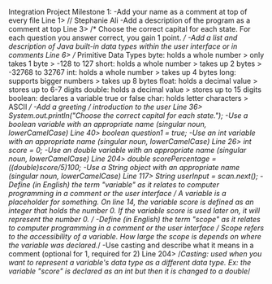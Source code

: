 Integration Project Milestone 1:
-Add your name as a comment at top of every file
Line 1>
// Stephanie Ali
-Add a description of the program as a comment at top
Line 3>
/* Choose the correct capital for each state. 
   For each question you answer correct, you gain 1 point. */
-Add a list and description of Java built-in data types within the user interface or in comments
Line 6>
/* Primitive Data Types
   byte: holds a whole number > only takes 1 byte > -128 to 127
   short: holds a whole number > takes up 2 bytes > -32768 to 32767
   int: holds a whole number > takes up 4 bytes
   long: supports bigger numbers > takes up 8 bytes 
   float: holds a decimal value > stores up to 6-7 digits
   double: holds a decimal value > stores up to 15 digits
   boolean: declares a variable true or false
   char: holds letter characters > ASCII */
-Add a greeting / introduction to the user
Line 36>
System.out.println("Choose the correct capital for each state.");
-Use a boolean variable with an appropriate name  (singular noun, lowerCamelCase)
Line 40>
boolean question1 = true;
-Use an int variable with an appropriate name (singular noun, lowerCamelCase)
Line 26>
int score = 0;
-Use an double variable with an appropriate name (singular noun, lowerCamelCase)
Line 204>
double scorePercentage = ((double)score/5)*100;
-Use a String object with an appropriate name (singular noun, lowerCamelCase)
Line 117>
String userInput = scan.next();
-Define (in English) the term "variable" as it relates to computer programming in a comment or the user interface
/* A variable is a placeholder for something. 
	On line 14, the variable score is defined as an integer that holds the number 0.
	If the variable score is used later on, it will represent the number 0. */
-Define (in English) the term "scope" as it relates to computer programming in a comment or the user interface
/* Scope refers to the accessibility of a variable. How large the scope is depends on where the variable was declared.*/
-Use casting and describe what it means in a comment (optional for 1, required for 2)
Line 204>
/*Casting: used when you want to represent a variable's data type as a different data type.
	 Ex: the variable "score" is declared as an int but then it is changed to a double*/

